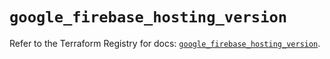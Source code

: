 # `google_firebase_hosting_version`

Refer to the Terraform Registry for docs: [`google_firebase_hosting_version`](https://registry.terraform.io/providers/hashicorp/google-beta/6.31.0/docs/resources/google_firebase_hosting_version).
